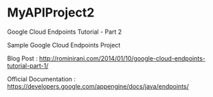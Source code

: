 MyAPIProject2
=============

Google Cloud Endpoints Tutorial - Part 2 


Sample Google Cloud Endpoints Project

Blog Post : http://rominirani.com/2014/01/10/google-cloud-endpoints-tutorial-part-1/ 

Official Documentation : https://developers.google.com/appengine/docs/java/endpoints/
